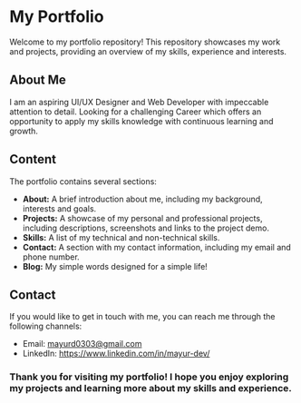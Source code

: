 # My Portfolio

Welcome to my portfolio repository! This repository showcases my work and projects, providing an overview of my skills, experience and interests.

## About Me
I am an aspiring UI/UX Designer and Web Developer with impeccable attention to detail. Looking for a challenging Career which offers an opportunity to apply my skills knowledge with continuous learning and growth.

## Content
The portfolio contains several sections:

- **About:** A brief introduction about me, including my background, interests and goals.
- **Projects:** A showcase of my personal and professional projects, including descriptions, screenshots and links to the project demo.
- **Skills:** A list of my technical and non-technical skills.
- **Contact:** A section with my contact information, including my email and phone number.
- **Blog:** My simple words designed for a simple life!

## Contact
If you would like to get in touch with me, you can reach me through the following channels:
- Email: mayurd0303@gmail.com
- LinkedIn: https://www.linkedin.com/in/mayur-dev/

### Thank you for visiting my portfolio! I hope you enjoy exploring my projects and learning more about my skills and experience.
